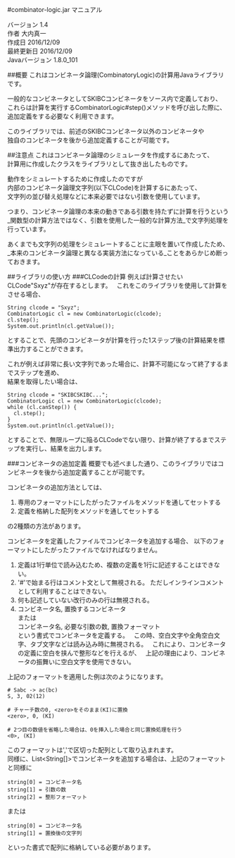 #combinator-logic.jar マニュアル

バージョン 1.4  
作者 大内真一  
作成日 2016/12/09  
最終更新日 2016/12/09  
Javaバージョン 1.8.0_101

##概要
これはコンビネータ論理(CombinatoryLogic)の計算用Javaライブラリです。  

一般的なコンビネータとしてSKIBCコンビネータをソース内で定義しており、  
これらは計算を実行するCombinatorLogic#step()メソッドを呼び出した際に、  
追加定義をする必要なく利用できます。

このライブラリでは、前述のSKIBCコンビネータ以外のコンビネータや  
独自のコンビネータを後から追加定義することが可能です。

##注意点
これはコンビネータ論理のシミュレータを作成するにあたって、  
計算用に作成したクラスをライブラリとして抜き出したものです。

動作をシミュレートするために作成したのですが  
内部のコンビネータ論理文字列(以下CLCode)を計算するにあたって、  
文字列の並び替え処理などに本来必要ではない引数を使用しています。

つまり、コンビネータ論理の本来の動きである引数を持たずに計算を行うという  
_関数型の計算方法ではなく、引数を使用した一般的な計算方法_で文字列処理を行っています。

あくまでも文字列の処理をシミュレートすることに主眼を置いて作成したため、  
_本来のコンビネータ論理と異なる実装方法になっている_ことをあらかじめ断っておきます。

##ライブラリの使い方
###CLCodeの計算
例えば計算させたいCLCode"Sxyz"が存在するとします。  
これをこのライブラリを使用して計算をさせる場合、  

    String clcode = "Sxyz";
    CombinatorLogic cl = new CombinatorLogic(clcode);
    cl.step();
    System.out.println(cl.getValue());

とすることで、先頭のコンビネータが計算を行った1ステップ後の計算結果を標準出力することができます。

これが例えば非常に長い文字列であった場合に、計算不可能になって終了するまでステップを進め、  
結果を取得したい場合は、  

    String clcode = "SKIBCSKIBC...";
    CombinatorLogic cl = new CombinatorLogic(clcode);
    while (cl.canStep()) {
      cl.step();
    }
    System.out.println(cl.getValue());

とすることで、無限ループに陥るCLCodeでない限り、計算が終了するまでステップを実行し、結果を出力します。

###コンビネータの追加定義
概要でも述べました通り、このライブラリではコンビネータを後から追加定義することが可能です。

コンビネータの追加方法としては、

1. 専用のフォーマットにしたがったファイルをメソッドを通してセットする
2. 定義を格納した配列をメソッドを通してセットする

の2種類の方法があります。

コンビネータを定義したファイルでコンビネータを追加する場合、
以下のフォーマットにしたがったファイルでなければなりません。

1. 定義は1行単位で読み込むため、複数の定義を1行に記述することはできない。  
2. '#'で始まる行はコメント文として無視される。
 ただしインラインコメントとして利用することはできない。  
3. 何も記述していない改行のみの行は無視される。  
4. コンビネータ名, 置換するコンビネータ  
 または  
 コンビネータ名, 必要な引数の数, 置換フォーマット  
 という書式でコンビネータを定義する。  
 この時、空白文字や全角空白文字、タブ文字などは読み込み時に無視される。  
 これにより、コンビネータの定義に空白を挟んで整形などを行えるが、  
 上記の理由により、コンビネータの振舞いに空白文字を使用できない。  

上記のフォーマットを適用した例は次のようになります。  

    # Sabc -> ac(bc)
    S, 3, 02(12)

    # チャーチ数の0, <zero>をそのまま(KI)に置換
    <zero>, 0, (KI)

    # 2つ目の数値を省略した場合は、0を挿入した場合と同じ置換処理を行う
    <0>, (KI)

このフォーマットは','で区切った配列として取り込まれます。  
同様に、List<String[]>でコンビネータを追加する場合は、上記のフォーマットと同様に  

    string[0] = コンビネータ名
    string[1] = 引数の数
    string[2] = 整形フォーマット

または

    string[0] = コンビネータ名
    string[1] = 置換後の文字列

といった書式で配列に格納している必要があります。  
